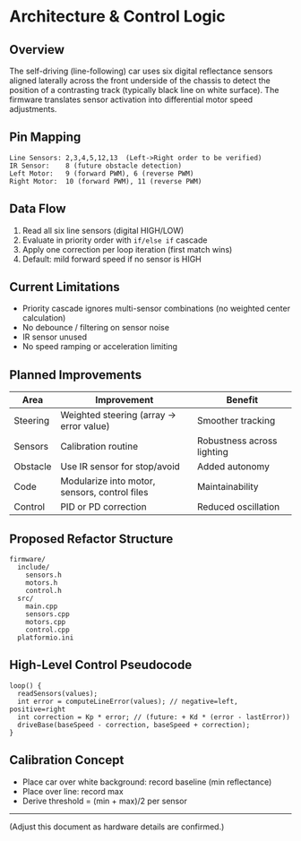 # Architecture & Control Logic

## Overview
The self-driving (line-following) car uses six digital reflectance sensors aligned laterally across the front underside of the chassis to detect the position of a contrasting track (typically black line on white surface). The firmware translates sensor activation into differential motor speed adjustments.

## Pin Mapping
```
Line Sensors: 2,3,4,5,12,13  (Left->Right order to be verified)
IR Sensor:    8 (future obstacle detection)
Left Motor:   9 (forward PWM), 6 (reverse PWM)
Right Motor:  10 (forward PWM), 11 (reverse PWM)
```

## Data Flow
1. Read all six line sensors (digital HIGH/LOW)
2. Evaluate in priority order with `if/else if` cascade
3. Apply one correction per loop iteration (first match wins)
4. Default: mild forward speed if no sensor is HIGH

## Current Limitations
- Priority cascade ignores multi-sensor combinations (no weighted center calculation)
- No debounce / filtering on sensor noise
- IR sensor unused
- No speed ramping or acceleration limiting

## Planned Improvements
| Area | Improvement | Benefit |
|------|-------------|---------|
| Steering | Weighted steering (array -> error value) | Smoother tracking |
| Sensors | Calibration routine | Robustness across lighting |
| Obstacle | Use IR sensor for stop/avoid | Added autonomy |
| Code | Modularize into motor, sensors, control files | Maintainability |
| Control | PID or PD correction | Reduced oscillation |

## Proposed Refactor Structure
```
firmware/
  include/
    sensors.h
    motors.h
    control.h
  src/
    main.cpp
    sensors.cpp
    motors.cpp
    control.cpp
  platformio.ini
```

## High-Level Control Pseudocode
```
loop() {
  readSensors(values);
  int error = computeLineError(values); // negative=left, positive=right
  int correction = Kp * error; // (future: + Kd * (error - lastError))
  driveBase(baseSpeed - correction, baseSpeed + correction);
}
```

## Calibration Concept
- Place car over white background: record baseline (min reflectance)
- Place over line: record max
- Derive threshold = (min + max)/2 per sensor

---
(Adjust this document as hardware details are confirmed.)

